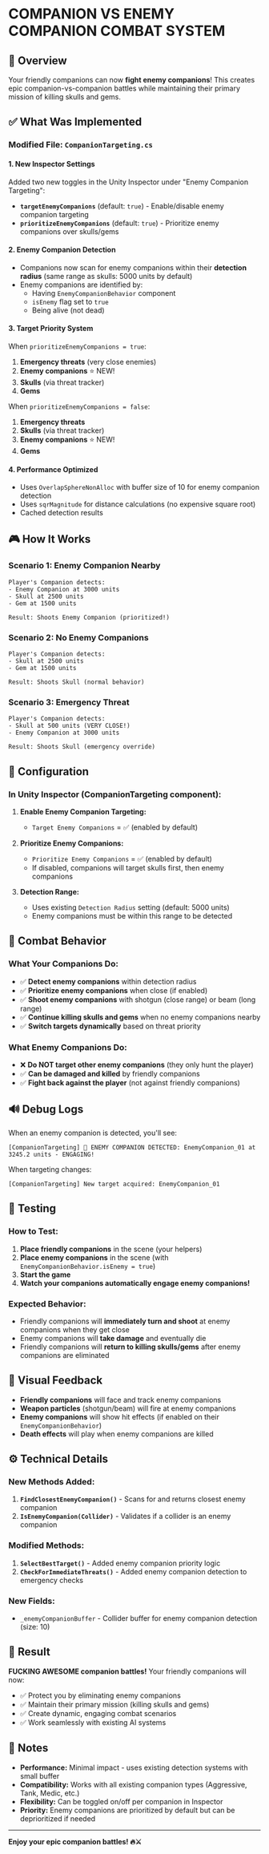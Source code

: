 # COMPANION VS ENEMY COMPANION COMBAT SYSTEM

## 🎯 Overview
Your friendly companions can now **fight enemy companions**! This creates epic companion-vs-companion battles while maintaining their primary mission of killing skulls and gems.

## ✅ What Was Implemented

### **Modified File: `CompanionTargeting.cs`**

#### **1. New Inspector Settings**
Added two new toggles in the Unity Inspector under "Enemy Companion Targeting":
- **`targetEnemyCompanions`** (default: `true`) - Enable/disable enemy companion targeting
- **`prioritizeEnemyCompanions`** (default: `true`) - Prioritize enemy companions over skulls/gems

#### **2. Enemy Companion Detection**
- Companions now scan for enemy companions within their **detection radius** (same range as skulls: 5000 units by default)
- Enemy companions are identified by:
  - Having `EnemyCompanionBehavior` component
  - `isEnemy` flag set to `true`
  - Being alive (not dead)

#### **3. Target Priority System**
When `prioritizeEnemyCompanions = true`:
1. **Emergency threats** (very close enemies)
2. **Enemy companions** ⭐ NEW!
3. **Skulls** (via threat tracker)
4. **Gems**

When `prioritizeEnemyCompanions = false`:
1. **Emergency threats**
2. **Skulls** (via threat tracker)
3. **Enemy companions** ⭐ NEW!
4. **Gems**

#### **4. Performance Optimized**
- Uses `OverlapSphereNonAlloc` with buffer size of 10 for enemy companion detection
- Uses `sqrMagnitude` for distance calculations (no expensive square root)
- Cached detection results

## 🎮 How It Works

### **Scenario 1: Enemy Companion Nearby**
```
Player's Companion detects:
- Enemy Companion at 3000 units
- Skull at 2500 units
- Gem at 1500 units

Result: Shoots Enemy Companion (prioritized!)
```

### **Scenario 2: No Enemy Companions**
```
Player's Companion detects:
- Skull at 2500 units
- Gem at 1500 units

Result: Shoots Skull (normal behavior)
```

### **Scenario 3: Emergency Threat**
```
Player's Companion detects:
- Skull at 500 units (VERY CLOSE!)
- Enemy Companion at 3000 units

Result: Shoots Skull (emergency override)
```

## 🔧 Configuration

### **In Unity Inspector (CompanionTargeting component):**

1. **Enable Enemy Companion Targeting:**
   - `Target Enemy Companions` = ✅ (enabled by default)

2. **Prioritize Enemy Companions:**
   - `Prioritize Enemy Companions` = ✅ (enabled by default)
   - If disabled, companions will target skulls first, then enemy companions

3. **Detection Range:**
   - Uses existing `Detection Radius` setting (default: 5000 units)
   - Enemy companions must be within this range to be detected

## 🎯 Combat Behavior

### **What Your Companions Do:**
- ✅ **Detect enemy companions** within detection radius
- ✅ **Prioritize enemy companions** when close (if enabled)
- ✅ **Shoot enemy companions** with shotgun (close range) or beam (long range)
- ✅ **Continue killing skulls and gems** when no enemy companions nearby
- ✅ **Switch targets dynamically** based on threat priority

### **What Enemy Companions Do:**
- ❌ **Do NOT target other enemy companions** (they only hunt the player)
- ✅ **Can be damaged and killed** by friendly companions
- ✅ **Fight back against the player** (not against friendly companions)

## 🔊 Debug Logs

When an enemy companion is detected, you'll see:
```
[CompanionTargeting] 🎯 ENEMY COMPANION DETECTED: EnemyCompanion_01 at 3245.2 units - ENGAGING!
```

When targeting changes:
```
[CompanionTargeting] New target acquired: EnemyCompanion_01
```

## 🚀 Testing

### **How to Test:**
1. **Place friendly companions** in the scene (your helpers)
2. **Place enemy companions** in the scene (with `EnemyCompanionBehavior.isEnemy = true`)
3. **Start the game**
4. **Watch your companions automatically engage enemy companions!**

### **Expected Behavior:**
- Friendly companions will **immediately turn and shoot** at enemy companions when they get close
- Enemy companions will **take damage** and eventually die
- Friendly companions will **return to killing skulls/gems** after enemy companions are eliminated

## 🎨 Visual Feedback

- **Friendly companions** will face and track enemy companions
- **Weapon particles** (shotgun/beam) will fire at enemy companions
- **Enemy companions** will show hit effects (if enabled on their `EnemyCompanionBehavior`)
- **Death effects** will play when enemy companions are killed

## ⚙️ Technical Details

### **New Methods Added:**
1. **`FindClosestEnemyCompanion()`** - Scans for and returns closest enemy companion
2. **`IsEnemyCompanion(Collider)`** - Validates if a collider is an enemy companion

### **Modified Methods:**
1. **`SelectBestTarget()`** - Added enemy companion priority logic
2. **`CheckForImmediateThreats()`** - Added enemy companion detection to emergency checks

### **New Fields:**
- `_enemyCompanionBuffer` - Collider buffer for enemy companion detection (size: 10)

## 🎉 Result

**FUCKING AWESOME companion battles!** Your friendly companions will now:
- ✅ Protect you by eliminating enemy companions
- ✅ Maintain their primary mission (killing skulls and gems)
- ✅ Create dynamic, engaging combat scenarios
- ✅ Work seamlessly with existing AI systems

## 📝 Notes

- **Performance:** Minimal impact - uses existing detection systems with small buffer
- **Compatibility:** Works with all existing companion types (Aggressive, Tank, Medic, etc.)
- **Flexibility:** Can be toggled on/off per companion in Inspector
- **Priority:** Enemy companions are prioritized by default but can be deprioritized if needed

---

**Enjoy your epic companion battles! 🔥⚔️**
